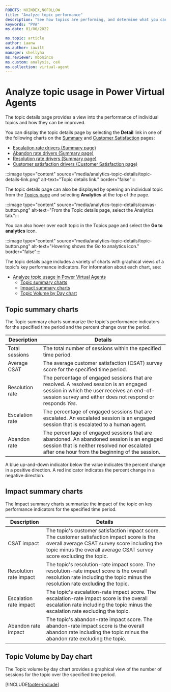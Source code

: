 ```yaml
---
ROBOTS: NOINDEX,NOFOLLOW
title: "Analyze topic performance"
description: "See how topics are performing, and determine what you can do to improve customer satisfaction."
keywords: "PVA"
ms.date: 01/06/2022

ms.topic: article
author: iaanw
ms.author: iawilt
manager: shellyha
ms.reviewer: mboninco
ms.custom: analysis, ceX
ms.collection: virtual-agent
---
```


# Analyze topic usage in Power Virtual Agents

The topic details page provides a view into the performance of individual topics and how they can be improved.

You can display the topic details page by selecting the **Detail** link in one of the following charts on the [Summary](analytics-summary.md) and [Customer Satisfaction](analytics-CSAT.md) pages:

- [Escalation rate drivers (Summary page)](analytics-summary.md#escalation-rate-drivers-chart)
- [Abandon rate drivers (Summary page)](analytics-summary.md#abandon-rate-drivers-chart)
- [Resolution rate drivers (Summary page)](analytics-summary.md#resolution-rate-drivers-chart)
- [Customer satisfaction drivers (Customer Satisfaction page)](analytics-CSAT.md#customer-satisfaction-drivers-chart)

:::image type="content" source="media/analytics-topic-details/topic-details-link.png" alt-text="Topic details link." border="false":::

The topic details page can also be displayed by opening an individual topic from the [Topics page](authoring-create-edit-topics.md) and selecting **Analytics** at the top of the page.

:::image type="content" source="media/analytics-topic-details/canvas-button.png" alt-text="From the Topic details page, select the Analytics tab.":::

You can also hover over each topic in the Topics page and select the **Go to analytics** icon.

:::image type="content" source="media/analytics-topic-details/topic-button.png" alt-text="Hovering shows the Go to analytics icon." border="false":::

The topic details page includes a variety of charts with graphical views of a topic's key performance indicators. For information about each chart, see:

- [Analyze topic usage in Power Virtual Agents](#analyze-topic-usage-in-power-virtual-agents)
  - [Topic summary charts](#topic-summary-charts)
  - [Impact summary charts](#impact-summary-charts)
  - [Topic Volume by Day chart](#topic-volume-by-day-chart)

## Topic summary charts

The Topic summary charts summarize the topic's performance indicators for the specified time period and the percent change over the period.

| Description     | Details                                                                                                                                                                                           |
| --------------- | ------------------------------------------------------------------------------------------------------------------------------------------------------------------------------------------------- |
| Total sessions  | The total number of sessions within the specified time period.                                                                                                                                    |
| Average CSAT    | The average customer satisfaction (CSAT) survey score for the specified time period.                                                                                                              |
| Resolution rate | The percentage of engaged sessions that are resolved. A resolved session is an engaged session in which the user receives an end-of-session survey and either does not respond or responds *Yes*. |
| Escalation rate | The percentage of engaged sessions that are escalated. An escalated session is an engaged session that is escalated to a human agent.                                                             |
| Abandon rate    | The percentage of engaged sessions that are abandoned. An abandoned session is an engaged session that is neither resolved nor escalated after one hour from the beginning of the session.        |

A blue up-and-down indicator below the value indicates the percent change in a positive direction. A red indicator indicates the percent change in a negative direction.

## Impact summary charts

The Impact summary charts summarize the impact of the topic on key performance indicators for the specified time period.

| Description            | Details                                                                                                                                                                                                              |
| ---------------------- | -------------------------------------------------------------------------------------------------------------------------------------------------------------------------------------------------------------------- |
| CSAT impact            | The topic's customer satisfaction impact score. The customer satisfaction impact score is the overall average CSAT survey score including the topic minus the overall average CSAT survey score excluding the topic. |
| Resolution rate impact | The topic's resolution-rate impact score. The resolution-rate impact score is the overall resolution rate including the topic minus the resolution rate excluding the topic.                                         |
| Escalation rate impact | The topic's escalation-rate impact score. The escalation-rate impact score is the overall escalation rate including the topic minus the escalation rate excluding the topic.                                         |
| Abandon rate impact    | The topic's abandon-rate impact score. The abandon-rate impact score is the overall abandon rate including the topic minus the abandon rate excluding the topic.                                                     |

## Topic Volume by Day chart

The Topic volume by day chart provides a graphical view of the number of sessions for the topic over the specified time period.

[!INCLUDE[footer-include](includes/footer-banner.md)]
